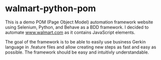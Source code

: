 # walmart-python-pom
This is a demo POM (Page Object Model) automation framework website using Selenium, Python, and Behave as a BDD framework.
I decided to automate www.walmart.com as it contains JavaScript elements.

The goal of the framework is to be able to easily use business Gerkin language in .feature files and allow creating new steps as fast and easy as possible. The framework should be easy and intuitivly understandable.
